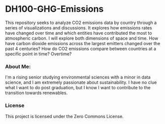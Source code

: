 # DH100-GHG-Emissions
  This repository seeks to analyze CO2 emissions data by country through a series of visualizations and discussions. It explores how emissions rates have changed over time and which entities have contributed the most to atmospheric carbon. I will explore both dimensions of space and time. How have carbon dioxide emissions across the largest emitters changed over the past 4 centuries? How do CO2 emissions compare between countries at a specific point in time? Overtime?

 
### About Me:
  I'm a rising senior studying environmental sciences with a minor in data science, and I am extremely passionate about sustainability. I have no clue what I want to do post graduation, but I know I want to contribute to the transition towards renewables.


### License
This project is licensed under the Zero Commons License.

